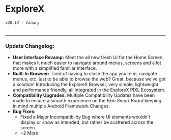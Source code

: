 # **ExploreX**

###### `v20.13 - Canary`

---

### **Update Changelog:**

- **User Interface Revamp:** Meet the all new fresh UI for the Home Screen, that makes it much easier to navigate around menus, screens and a lot more with a simplified familiar interface.
- **Built-In Browser:** Tired of having to close the app you’re in, navigate menus, etc. just to be able to browse the web? Great, because we’ve got a solution! Introducing the ExploreX Browser, very simple, lightweight and performance friendly, all integrated in the ExploreX PIXL Ecosystem.
- **Compatibility Upgrades:** Multiple Compatibility Updates have been made to ensure a smooth experience on the _Ekin Smart Board_ keeping in mind multiple Android Framework Changes.
- **Bug Fixes:**
  - Fixed a Major Incompatibility Bug where UI elements wouldn’t display or show as intended, but rather be scattered across the screen.
  - +2 More
